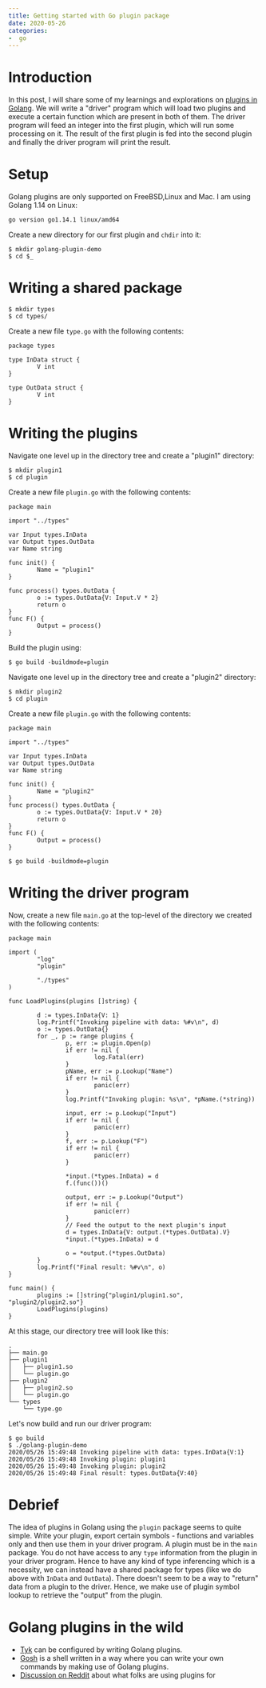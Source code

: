 ```yaml
---
title: Getting started with Go plugin package
date: 2020-05-26
categories:
-  go
---
```


# Introduction

In this post, I will share some of my learnings and explorations on [plugins in Golang](https://golang.org/pkg/plugin/).
We will write a "driver" program which will load two plugins and execute a certain function which
are present in both of them. The driver program will feed an integer into the first plugin, which will run some processing
on it. The result of the first plugin is fed into the second plugin and finally the driver program will print the result.

# Setup

Golang plugins are only supported on FreeBSD,Linux and Mac. I am using Golang 1.14 on Linux:

```
go version go1.14.1 linux/amd64

```

Create a new directory for our first plugin and `chdir` into it:

```
$ mkdir golang-plugin-demo
$ cd $_
```

# Writing a shared package

```
$ mkdir types
$ cd types/
```

Create a new file `type.go` with the following contents:

```
package types

type InData struct {
        V int
}

type OutData struct {
        V int
}

```

# Writing the plugins

Navigate one level up in the directory tree and create a "plugin1" directory:

```
$ mkdir plugin1
$ cd plugin

```

Create a new file `plugin.go` with the following contents:

```
package main

import "../types"

var Input types.InData
var Output types.OutData
var Name string

func init() {
        Name = "plugin1"
}

func process() types.OutData {
        o := types.OutData{V: Input.V * 2}
        return o
}
func F() {
        Output = process()
}
```

Build the plugin using:

```
$ go build -buildmode=plugin
```

Navigate one level up in the directory tree and create a "plugin2" directory:

```
$ mkdir plugin2
$ cd plugin

```

Create a new file `plugin.go` with the following contents:

```
package main

import "../types"

var Input types.InData
var Output types.OutData
var Name string

func init() {
        Name = "plugin2"
}
func process() types.OutData {
        o := types.OutData{V: Input.V * 20}
        return o
}
func F() {
        Output = process()
}

```


```
$ go build -buildmode=plugin
```


# Writing the driver program

Now, create a new file `main.go` at the top-level of the directory we created with the following contents:

```
package main

import (
        "log"
        "plugin"

        "./types"
)

func LoadPlugins(plugins []string) {

        d := types.InData{V: 1}
        log.Printf("Invoking pipeline with data: %#v\n", d)
        o := types.OutData{}
        for _, p := range plugins {
                p, err := plugin.Open(p)
                if err != nil {
                        log.Fatal(err)
                }
                pName, err := p.Lookup("Name")
                if err != nil {
                        panic(err)
                }
                log.Printf("Invoking plugin: %s\n", *pName.(*string))

                input, err := p.Lookup("Input")
                if err != nil {
                        panic(err)
                }
                f, err := p.Lookup("F")
                if err != nil {
                        panic(err)
                }

                *input.(*types.InData) = d
                f.(func())()

                output, err := p.Lookup("Output")
                if err != nil {
                        panic(err)
                }
                // Feed the output to the next plugin's input
                d = types.InData{V: output.(*types.OutData).V}
                *input.(*types.InData) = d

                o = *output.(*types.OutData)
        }
        log.Printf("Final result: %#v\n", o)
}

func main() {
        plugins := []string{"plugin1/plugin1.so", "plugin2/plugin2.so"}
        LoadPlugins(plugins)
}

```

At this stage, our directory tree will look like this:

```
.
├── main.go
├── plugin1
│   ├── plugin1.so
│   └── plugin.go
├── plugin2
│   ├── plugin2.so
│   └── plugin.go
└── types
    └── type.go

 ```
 Let's now build and run our driver program:
 
 ```
$ go build
$ ./golang-plugin-demo 
2020/05/26 15:49:48 Invoking pipeline with data: types.InData{V:1}
2020/05/26 15:49:48 Invoking plugin: plugin1
2020/05/26 15:49:48 Invoking plugin: plugin2
2020/05/26 15:49:48 Final result: types.OutData{V:40}

```


# Debrief

The idea of plugins in Golang using the `plugin` package seems to quite simple. Write your plugin, export
certain symbols - functions and variables only and then use them in your driver program. A plugin must be 
in the `main` package. You do not have access to any `type` information from the plugin in your driver program.
Hence to have any kind of type inferencing which is a necessity, we can instead have a shared package
for types (like we do above with `InData` and `OutData`). There doesn't seem to be a way to "return" data
from a plugin to the driver. Hence, we make use of plugin symbol lookup to retrieve the "output" from the plugin.

# Golang plugins in the wild

- [Tyk](https://tyk.io/docs/plugins/golang-plugins/golang-plugins/) can be configured by writing Golang plugins.
- [Gosh](https://github.com/vladimirvivien/gosh) is a shell written in a way where you can write your own commands by
making use of Golang plugins.
- [Discussion on Reddit](https://www.reddit.com/r/golang/comments/b6h8qq/is_anyone_actually_using_go_plugins/) about what folks are using plugins for

